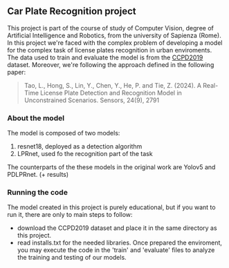 ## Car Plate Recognition project

This project is part of the course of study of Computer Vision, degree of Artificial Intelligence and Robotics, from the university of Sapienza (Rome). 
In this project we're faced with the complex problem of developing a model for the complex task of license plates recognition in urban enviroments.\
The data used to train and evaluate the model is from the [CCPD2019](https://github.com/detectRecog/CCPD) dataset. Moreover, we're following the approach
defined in the following paper:
> Tao, L., Hong, S., Lin, Y., Chen, Y., He, P. and Tie, Z. (2024). A Real-Time License Plate Detection and Recognition Model in Unconstrained Scenarios. Sensors, 24(9), 2791

### About the model

The model is composed of two models: 
1. resnet18, deployed as a detection algorithm
2. LPRnet, used fo the recognition part of the task

The counterparts of the these models in the original work are Yolov5 and PDLPRnet. (+ results)

### Running the code

The model created in this project is purely educational, but if you want to run it, there are only to main steps to follow:
- download the CCPD2019 dataset and place it in the same directory as this project.
- read installs.txt for the needed libraries. 
Once prepared the enviroment, you may execute the code in the 'train' and 'evaluate' files to analyze the training and testing of our models.
